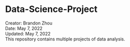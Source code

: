 # Data-Science-Project
Creator: Brandon Zhou \
Date: May 7, 2022 \
Updated: May 7, 2022 \
This repository contains multiple projects of data analysis.
